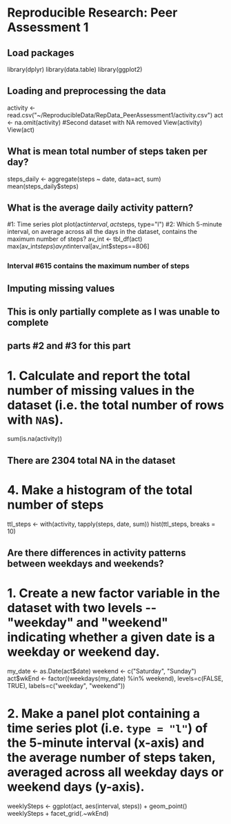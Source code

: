 # Reproducible Research: Peer Assessment 1
## Load packages
library(dplyr)
library(data.table)
library(ggplot2)

## Loading and preprocessing the data
activity <- read.csv("~/ReproducibleData/RepData_PeerAssessment1/activity.csv")
act <- na.omit(activity) #Second dataset with NA removed
View(activity)
View(act)

## What is mean total number of steps taken per day?
steps_daily <- aggregate(steps ~ date, data=act, sum)
mean(steps_daily$steps)

## What is the average daily activity pattern?

#1: Time series plot
plot(act$interval, act$steps, type="l")
#2: Which 5-minute interval, on average across all the days in the dataset, contains the maximum number of steps?
av_int <- tbl_df(act)
max(av_int$steps)
av_int$interval[av_int$steps==806]
### Interval #615 contains the maximum number of steps

## Imputing missing values
## This is only partially complete as I was unable to complete
##   parts #2 and #3 for this part
# 1. Calculate and report the total number of missing values in the dataset (i.e. the total number of rows with `NA`s).
sum(is.na(activity))
## There are 2304 total NA in the dataset

# 4. Make a histogram of the total number of steps
ttl_steps <- with(activity, tapply(steps, date, sum))
hist(ttl_steps, breaks = 10)

## Are there differences in activity patterns between weekdays and weekends?
# 1. Create a new factor variable in the dataset with two levels -- "weekday" and "weekend" indicating whether a given date is a weekday or weekend day.
my_date <- as.Date(act$date)
weekend <- c("Saturday", "Sunday")
act$wkEnd <- factor((weekdays(my_date) %in% weekend),
levels=c(FALSE, TRUE), labels=c("weekday", "weekend"))

# 2. Make a panel plot containing a time series plot (i.e. `type = "l"`) of the 5-minute interval (x-axis) and the average number of steps taken, averaged across all weekday days or weekend days (y-axis). 
weeklySteps <- ggplot(act, aes(interval, steps)) + geom_point()
weeklySteps + facet_grid(.~wkEnd)
